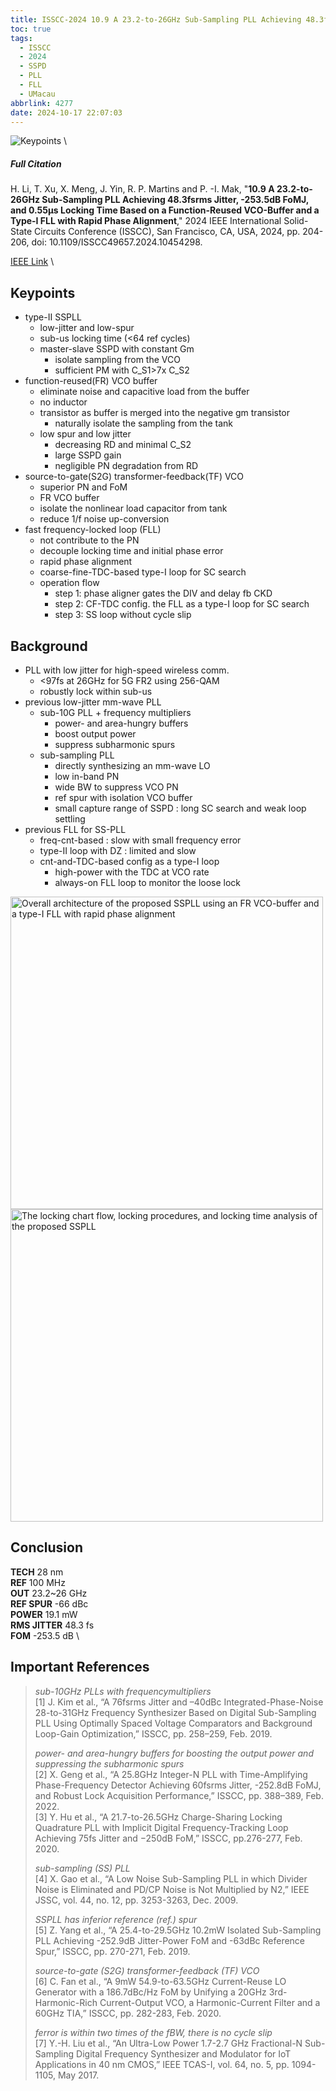 ```yaml
---
title: ISSCC-2024 10.9 A 23.2-to-26GHz Sub-Sampling PLL Achieving 48.3fsrms Jitter, -253.5dB FoMJ, and 0.55μs Locking Time Based on a Function-Reused VCO-Buffer and a Type-I FLL with Rapid Phase Alignment
toc: true
tags:
  - ISSCC
  - 2024
  - SSPD
  - PLL
  - FLL
  - UMacau
abbrlink: 4277
date: 2024-10-17 22:07:03
---
```

![Keypoints](https://s21.ax1x.com/2024/10/17/pAUMmhn.png) \

##### Full Citation

H. Li, T. Xu, X. Meng, J. Yin, R. P. Martins and P. -I. Mak, "**10.9 A 23.2-to-26GHz Sub-Sampling PLL Achieving 48.3fsrms Jitter, -253.5dB FoMJ, and 0.55μs Locking Time Based on a Function-Reused VCO-Buffer and a Type-I FLL with Rapid Phase Alignment**," 2024 IEEE International Solid-State Circuits Conference (ISSCC), San Francisco, CA, USA, 2024, pp. 204-206, doi: 10.1109/ISSCC49657.2024.10454298.

[IEEE Link](https://ieeexplore.ieee.org/document/10454298) \

## Keypoints

- type-II SSPLL
  - low-jitter and low-spur 
  - sub-us locking time (<64 ref cycles)
  - master-slave SSPD with constant Gm
    - isolate sampling from the VCO
    - sufficient PM with C_S1>7x C_S2
- function-reused(FR) VCO buffer
  - eliminate noise and capacitive load from the buffer
  - no inductor
  - transistor as buffer is merged into the negative gm transistor
    - naturally isolate the sampling from the tank
  - low spur and low jitter
    - decreasing RD and minimal C_S2
    - large SSPD gain
    - negligible PN degradation from RD
- source-to-gate(S2G) transformer-feedback(TF) VCO
  - superior PN and FoM
  - FR VCO buffer
  - isolate the nonlinear load capacitor from tank
  - reduce 1/f noise up-conversion
- fast frequency-locked loop (FLL)
  - not contribute to the PN
  - decouple locking time and initial phase error
  - rapid phase alignment
  - coarse-fine-TDC-based type-I loop for SC search
  - operation flow
    - step 1: phase aligner gates the DIV and delay fb CKD
    - step 2: CF-TDC config. the FLL as a type-I loop for SC search
    - step 3: SS loop without cycle slip 

## Background

- PLL with low jitter for high-speed wireless comm. 
  - <97fs at 26GHz for 5G FR2 using 256-QAM
  - robustly lock within sub-us
- previous low-jitter mm-wave PLL
  - sub-10G PLL + frequency multipliers
    - power- and area-hungry buffers
    - boost output power 
    - suppress subharmonic spurs
  - sub-sampling PLL
    - directly synthesizing an mm-wave LO
    - low in-band PN
    - wide BW to suppress VCO PN
    - ref spur with isolation VCO buffer
    - small capture range of SSPD : long SC search and weak loop settling
- previous FLL for SS-PLL
  - freq-cnt-based : slow with small frequency error
  - type-II loop with DZ :  limited and slow
  - cnt-and-TDC-based config as a type-I loop
    - high-power with the TDC at VCO rate
    - always-on FLL loop to monitor the loose lock


<img src="https://s21.ax1x.com/2024/10/17/pAUMK10.png" width = "500" alt="Overall architecture of the proposed SSPLL using an FR VCO-buffer and a type-I FLL with rapid phase alignment" align=center />

<img src="https://s21.ax1x.com/2024/10/17/pAUMupq.png" width = "500" alt="The locking chart flow, locking procedures, and locking time analysis of the proposed SSPLL" align=center />

## Conclusion

**TECH**  28 nm \
**REF**  100 MHz \
**OUT**  23.2~26 GHz \
**REF SPUR**  -66 dBc \
**POWER**  19.1 mW  \
**RMS JITTER**  48.3 fs \
**FOM**  -253.5 dB \

## Important References

> *sub-10GHz PLLs with frequencymultipliers* \
> [1] J. Kim et al., “A 76fsrms Jitter and –40dBc Integrated-Phase-Noise 28-to-31GHz Frequency Synthesizer Based on Digital Sub-Sampling PLL Using Optimally Spaced Voltage Comparators and Background Loop-Gain Optimization,” ISSCC, pp. 258–259, Feb. 2019.
> 
> *power- and area-hungry buffers for boosting the output power and suppressing the subharmonic spurs*  \
> [2] X. Geng et al., “A 25.8GHz Integer-N PLL with Time-Amplifying Phase-Frequency Detector Achieving 60fsrms Jitter, -252.8dB FoMJ, and Robust Lock Acquisition Performance,” ISSCC, pp. 388–389, Feb. 2022. \
> [3] Y. Hu et al., “A 21.7-to-26.5GHz Charge-Sharing Locking Quadrature PLL with Implicit Digital Frequency-Tracking Loop Achieving 75fs Jitter and −250dB FoM,” ISSCC, pp.276-277, Feb. 2020.
> 
> *sub-sampling (SS) PLL* \
> [4] X. Gao et al., “A Low Noise Sub-Sampling PLL in which Divider Noise is Eliminated and PD/CP Noise is Not Multiplied by N2,” IEEE JSSC, vol. 44, no. 12, pp. 3253-3263, Dec. 2009.
> 
> *SSPLL has inferior reference (ref.) spur* \
> [5] Z. Yang et al., “A 25.4-to-29.5GHz 10.2mW Isolated Sub-Sampling PLL Achieving -252.9dB Jitter-Power FoM and -63dBc Reference Spur,” ISSCC, pp. 270-271, Feb. 2019.
> 
> *source-to-gate (S2G) transformer-feedback (TF) VCO* \
> [6] C. Fan et al., “A 9mW 54.9-to-63.5GHz Current-Reuse LO Generator with a 186.7dBc/Hz FoM by Unifying a 20GHz 3rd-Harmonic-Rich Current-Output VCO, a Harmonic-Current Filter and a 60GHz TIA,” ISSCC, pp. 282-283, Feb. 2020.
> 
> *ferror is within two times of the fBW, there is no cycle slip* \
> [7] Y.-H. Liu et al., “An Ultra-Low Power 1.7-2.7 GHz Fractional-N Sub-Sampling Digital Frequency Synthesizer and Modulator for IoT Applications in 40 nm CMOS,” IEEE TCAS-I, vol. 64, no. 5, pp. 1094-1105, May 2017.